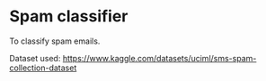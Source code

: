 # Spam classifier
To classify spam emails.

Dataset used: https://www.kaggle.com/datasets/uciml/sms-spam-collection-dataset

